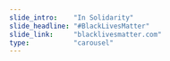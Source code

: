 ```yaml
---
slide_intro:    "In Solidarity"
slide_headline: "#BlackLivesMatter"
slide_link:     "blacklivesmatter.com"
type:           "carousel"
---
```

